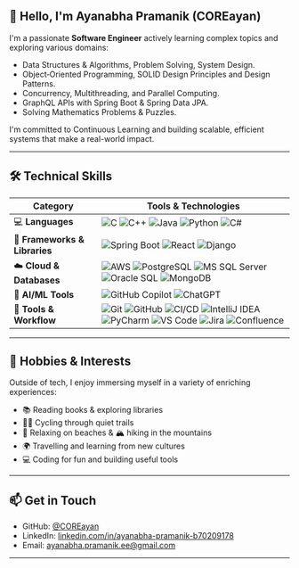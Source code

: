 ## 👋 Hello, I'm Ayanabha Pramanik (COREayan)

I'm a passionate **Software Engineer** actively learning complex topics and exploring various domains:
- Data Structures & Algorithms, Problem Solving, System Design.
- Object‑Oriented Programming, SOLID Design Principles and Design Patterns.
- Concurrency, Multithreading, and Parallel Computing.
- GraphQL APIs with Spring Boot & Spring Data JPA.
- Solving Mathematics Problems & Puzzles. 

I'm committed to Continuous Learning and building scalable, efficient systems that make a real-world impact.

---

## 🛠️ Technical Skills

| Category                  | Tools & Technologies                                                                                                                                                                                                                      |
|---------------------------|--------------------------------------------------------------------------------------------------------------------------------------------------------------------------------------------------------------------------------------------|
| 💻 **Languages**          | ![C](https://img.shields.io/badge/C-A8B9CC?style=for-the-badge&logo=c&logoColor=white) ![C++](https://img.shields.io/badge/C++-00599C?style=for-the-badge&logo=cplusplus&logoColor=white) ![Java](https://img.shields.io/badge/Java_17-ED8B00?style=for-the-badge&logo=java&logoColor=white) ![Python](https://img.shields.io/badge/Python_3-3776AB?style=for-the-badge&logo=python&logoColor=white) ![C#](https://img.shields.io/badge/C%23-239120?style=for-the-badge&logo=c-sharp&logoColor=white) |
| 🚀 **Frameworks & Libraries**  | ![Spring Boot](https://img.shields.io/badge/Spring_Boot_3-6DB33F?style=for-the-badge&logo=spring-boot&logoColor=white) ![React](https://img.shields.io/badge/React-61DAFB?style=for-the-badge&logo=react&logoColor=black) ![Django](https://img.shields.io/badge/Django-092E20?style=for-the-badge&logo=django&logoColor=white) |
| ☁️ **Cloud & Databases** | ![AWS](https://img.shields.io/badge/AWS-232F3E?style=for-the-badge&logo=amazon-aws&logoColor=white) ![PostgreSQL](https://img.shields.io/badge/PostgreSQL-336791?style=for-the-badge&logo=postgresql&logoColor=white) ![MS SQL Server](https://img.shields.io/badge/SQL_Server-CC2927?style=for-the-badge&logo=microsoft-sql-server&logoColor=white) ![Oracle SQL](https://img.shields.io/badge/Oracle_SQL-F80000?style=for-the-badge&logo=oracle&logoColor=white) ![MongoDB](https://img.shields.io/badge/MongoDB-47A248?style=for-the-badge&logo=mongodb&logoColor=white) |
| 🤖 **AI/ML Tools**        | ![GitHub Copilot](https://img.shields.io/badge/GitHub_Copilot-000000?style=for-the-badge&logo=github&logoColor=white) ![ChatGPT](https://img.shields.io/badge/ChatGPT-1A1A1A?style=for-the-badge&logo=openai&logoColor=white) |
| 🧰 **Tools & Workflow**   | ![Git](https://img.shields.io/badge/Git-F05032?style=for-the-badge&logo=git&logoColor=white) ![GitHub](https://img.shields.io/badge/GitHub-181717?style=for-the-badge&logo=github&logoColor=white) ![CI/CD](https://img.shields.io/badge/CI/CD-0A0A0A?style=for-the-badge&logo=github-actions&logoColor=white) ![IntelliJ IDEA](https://img.shields.io/badge/IntelliJ_IDEA-000000?style=for-the-badge&logo=intellij-idea&logoColor=white) ![PyCharm](https://img.shields.io/badge/PyCharm-143?style=for-the-badge&logo=pycharm&logoColor=white) ![VS Code](https://img.shields.io/badge/VS_Code-007ACC?style=for-the-badge&logo=visual-studio-code&logoColor=white) ![Jira](https://img.shields.io/badge/Jira-0052CC?style=for-the-badge&logo=jira&logoColor=white) ![Confluence](https://img.shields.io/badge/Confluence-172B4D?style=for-the-badge&logo=confluence&logoColor=white) |

---

## 🌟 Hobbies & Interests

Outside of tech, I enjoy immersing myself in a variety of enriching experiences:

- 📚 Reading books & exploring libraries  
- 🚴‍♂️ Cycling through quiet trails  
- 🌊 Relaxing on beaches & 🏔️ hiking in the mountains  
- 🌍 Travelling and learning from new cultures  
- 💻 Coding for fun and building useful tools

---

## 📫 Get in Touch

- GitHub: [@COREayan](https://github.com/COREayan)  
- LinkedIn: [linkedin.com/in/ayanabha-pramanik-b70209178](https://www.linkedin.com/in/ayanabha-pramanik-b70209178)  
- Email: [ayanabha.pramanik.ee@gmail.com](mailto:ayanabha.pramanik.ee@gmail.com)

---

